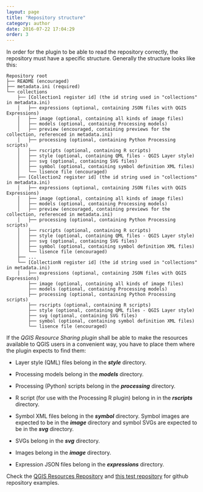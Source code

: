 ```yaml
---
layout: page
title: "Repository structure"
category: author
date: 2016-07-22 17:04:29
order: 3
---
```


In order for the plugin to be able to read the repository correctly, the 
repository must have a specific structure. Generally the structure looks like
this:

    Repository root
    ├── README (encouraged)
    ├── metadata.ini (required)
    └── collections
        ├── [Collection1 register id] (the id string used in "collections" in metadata.ini)
        │   ├── expressions (optional, containing JSON files with QGIS Expressions)
        │   ├── image (optional, containing all kinds of image files)
        │   ├── models (optional, containing Processing models)
        │   ├── preview (encouraged, containing previews for the collection, referenced in metadata.ini)
        │   ├── processing (optional, containing Python Processing scripts)
        │   ├── rscripts (optional, containing R scripts)
        │   ├── style (optional, containing QML files - QGIS Layer style)
        │   ├── svg (optional, containing SVG files)
        │   ├── symbol (optional, containing symbol definition XML files)
        │   └── lisence file (encouraged)
        ├── [Collection2 register id] (the id string used in "collections" in metadata.ini)
        │   ├── expressions (optional, containing JSON files with QGIS Expressions)
        │   ├── image (optional, containing all kinds of image files)
        │   ├── models (optional, containing Processing models)
        │   ├── preview (encouraged, containing previews for the collection, referenced in metadata.ini)
        │   ├── processing (optional, containing Python Processing scripts)
        │   ├── rscripts (optional, containing R scripts)
        │   ├── style (optional, containing QML files - QGIS Layer style)
        │   ├── svg (optional, containing SVG files)
        │   ├── symbol (optional, containing symbol definition XML files)
        │   └── lisence file (encouraged)
        ├── ...
        └── [CollectionN register id] (the id string used in "collections" in metadata.ini)
        │   ├── expressions (optional, containing JSON files with QGIS Expressions)
            ├── image (optional, containing all kinds of image files)
            ├── models (optional, containing Processing models)
            ├── processing (optional, containing Python Processing scripts)
            ├── rscripts (optional, containing R scripts)
            ├── style (optional, containing QML files - QGIS Layer style)
            ├── svg (optional, containing SVG files)
            ├── symbol (optional, containing symbol definition XML files)
            └── lisence file (encouraged)

If the *QGIS Resource Sharing plugin* shall be able to make the
resources available to QGIS users in a convenient way, you have
to place them where the plugin expects to find them:

* Layer style (QML) files belong in the ***style*** directory.

* Processing models belong in the ***models*** directory.

* Processing (Python) scripts belong in the ***processing*** directory.

* R script (for use with the Processing R plugin) belong in in the
  ***rscripts*** directory.

* Symbol XML files belong in the ***symbol*** directory.
  Symbol images are expected to be in the ***image*** directory and
  symbol SVGs are expected to be in the ***svg*** directory.

* SVGs belong in the ***svg*** directory.

* Images belong in the ***image*** directory.

* Expression JSON files belong in the ***expressions*** directory.

Check the
[QGIS Resources Repository](https://github.com/QGIS/QGIS-Resources) and
[this test repository](https://github.com/QGIS-Contribution/QGIS_Test-Resources)
for github repository examples.

              
              
               
                
